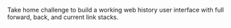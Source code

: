Take home challenge to build a working web history user interface with full forward, back, and current link stacks.